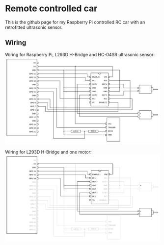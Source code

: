 # Remote controlled car

This is the github page for my Raspberry Pi controlled RC car with an retrofitted ultrasonic sensor.

## Wiring

Wiring for Raspberry Pi, L293D H-Bridge and HC-04SR ultrasonic sensor:
![alt text](https://github.com/dorianriepe/rc-car/blob/master/wiring_diagram_all.png)




Wiring for L293D H-Bridge and one motor:
![alt text](https://github.com/dorianriepe/rc-car/blob/master/wiring_diagram_motor.png)
